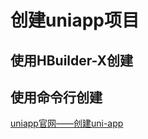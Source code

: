 # 创建uniapp项目

## 使用HBuilder-X创建

## 使用命令行创建

[uniapp官网——创建uni-app](https://uniapp.dcloud.net.cn/quickstart-cli.html#%E5%88%9B%E5%BB%BAuni-app)